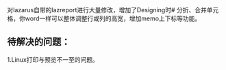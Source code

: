 对lazarus自带的lazreport进行大量修改，增加了Designing时# 分折、合并单元格，你word一样可以整体调整行或列的高宽，增加memo上下标等功能。  
## 待解决的问题：  
1.Linux打印与预览不一至的问题。  
